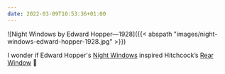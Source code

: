 ```yaml
---
date: 2022-03-09T10:53:36+01:00
---
```


![Night Windows by Edward Hopper—1928]({{< abspath "images/night-windows-edward-hopper-1928.jpg" >}})

I wonder if Edward Hopper's [Night Windows](https://www.moma.org/collection/works/79270) inspired Hitchcock’s [Rear Window](https://en.wikipedia.org/wiki/Rear_Window) 🤔
